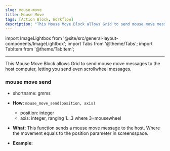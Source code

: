 ```yaml
---
slug: mouse-move
title: Mouse Move
tags: [Action Block, Workflow]
description: "This Mouse Move Block allows Grid to send mouse move messages to the host computer, letting you send even scrollwheel messages."
---
```


import ImageLightbox from '@site/src/general-layout-components/ImageLightbox';
import Tabs from '@theme/Tabs';
import TabItem from '@theme/TabItem';

---

<Tabs>
  <TabItem value="About Mouse Move" label="About Mouse Move" default>

This Mouse Move Block allows Grid to send mouse move messages to the host computer, letting you send even scrollwheel messages.


  </TabItem>
  <TabItem value="Reference Manual Entry" label="Reference Manual Entry">


### mouse move send

- shortname: gmms
- **How:** `mouse_move_send(position, axis)`
  - position: integer
  - axis: integer, ranging 1...3 where 3=mousewheel
- **What:** This function sends a mouse move message to the host. Where the movement equals to the position parameter in screensspace.
- **Example:** 


  </TabItem>
</Tabs>


